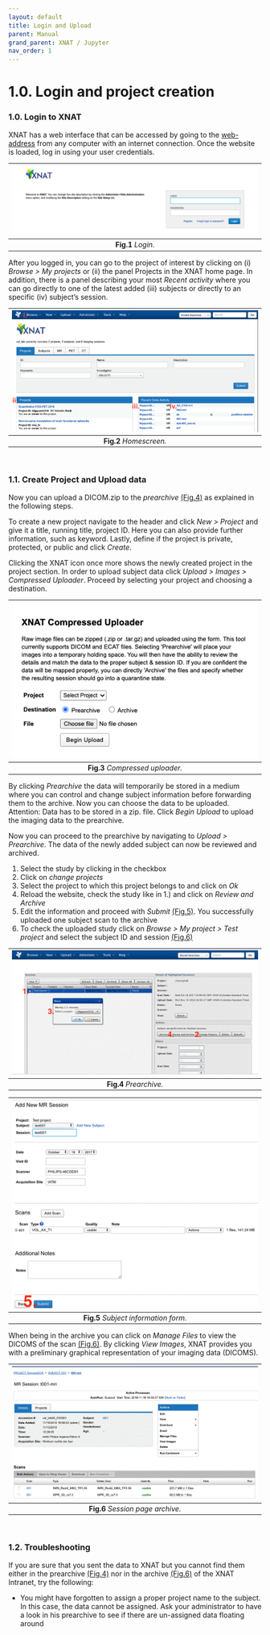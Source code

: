 ```yaml
---
layout: default
title: Login and Upload
parent: Manual
grand_parent: XNAT / Jupyter
nav_order: 1
---
```


# 1.0. Login and project creation


### 1.0. Login to XNAT 


XNAT has a web interface that can be accessed by going to the [web-address](https://central.xnat.org/app/template/Login.vm#!) from any computer with an internet connection. Once the website is loaded, log in using your user credentials. 

<a name="Manual/Login/Login"></a>

| ![Login](../../../pics/Login.png) | 
|:--:| 
| **Fig.1** *Login.* |


After you logged in, you can go to the project of interest by clicking on (i) *Browse > My projects* or (ii) the panel Projects in the XNAT home page. In addition, there is a panel describing your most *Recent activity* where you can go directly to one of the latest added (iii) subjects or directly to an specific (iv) subject’s session.

<a name="Manual/Login/Homescreen"></a>

| ![Homescreen](../../../pics/Homescreen.png) | 
|:--:| 
| **Fig.2** *Homescreen.* |

<br/>	

### 1.1. Create Project and Upload data

Now you can upload a DICOM.zip to the *prearchive* [(Fig.4)](#Manual/Login/Prearchive) as explained in the following steps.

To create a new project navigate to the header and click *New > Project* and give it a title, running title, project ID. Here you can also provide further information, such as keyword. Lastly, define if the project is private, protected, or public and click *Create*.

Clicking the XNAT icon once more shows the newly created project in the project section.
In order to upload subject data click *Upload > Images > Compressed Uploader*. Proceed by selecting your project and choosing a destination.


| ![Compressed Uploader](../../../pics/Select_Project.png) | 
|:--:| 
| **Fig.3** *Compressed uploader.* |


By clicking *Prearchive* the data will temporarily be stored in a medium where you can control and change subject information before forwarding them to the archive. Now you can choose the data to be uploaded. Attention: Data has to be stored in a zip. file. Click *Begin Upload* to upload the imaging data to the prearchive.

Now you can proceed to the prearchive by navigating to *Upload > Prearchive*. The data of the newly added subject can now be reviewed and archived. 

1.	Select the study by clicking in the checkbox
2.	Click on *change projects*
3.	Select the project to which this project belongs to and click on *Ok*
4.	Reload the website, check the study like in 1.) and  click on *Review and Archive*
5.	Edit the information and proceed with *Submit* [(Fig.5)](#Manual/Login/information). You successfully uploaded one subject scan to the archive
6.	To check the uploaded study click on *Browse > My project > Test project* and select the subject ID and session [(Fig.6)](#Manual/Login/Archive)

<a name="Manual/Login/Prearchive"></a>

| ![Prearchive](../../../pics/1.png) | 
|:--:| 
| **Fig.4** *Prearchive.* |


<a name="Manual/Login/information"></a>

| ![Subject information form](../../../pics/2.png) | 
|:--:| 
| **Fig.5** *Subject information form.* |


When being in the archive you can click on *Manage Files* to view the DICOMS of the scan [(Fig.6)](#Manual/Login/Archive). By clicking *View Images*, XNAT provides you with a preliminary graphical representation of your imaging data (DICOMS).

<a name="Manual/Login/Archive"></a>

| ![Session page](../../../pics/3.png) | 
|:--:| 
| **Fig.6** *Session page archive.* |


<br/>	

### 1.2. Troubleshooting

If you are sure that you sent the data to XNAT but you cannot find them either in the prearchive [(Fig.4)](#Manual/Login/Prearchive) nor in the archive [(Fig.6)](#Manual/Login/Archive) of the XNAT Intranet, try the following: 

- You might have forgotten to assign a proper project name to the subject. In this case, the data cannot be assigned. Ask your administrator to have a look in his prearchive to see if there are un-assigned data floating around

















